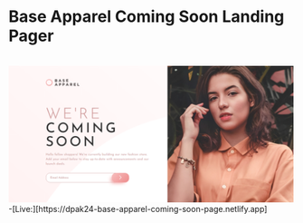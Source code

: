 
<h1>Base Apparel Coming Soon Landing Pager</h1>
<br>
<img src = "https://github.com/D-pak24/coming-soon-landing-page/blob/cd8b330917e8acd36d1365fed3a4485ee6091a77/images/coming-soon-preview.png">
<br>
-[Live:][https://dpak24-base-apparel-coming-soon-page.netlify.app]


